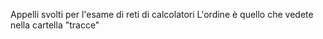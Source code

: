 Appelli svolti per l'esame di reti di calcolatori
L'ordine è quello che vedete nella cartella "tracce"
